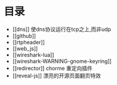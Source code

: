 # 目录

* [[dns]] 使dns协议运行在tcp之上,而非udp
* [[github]]
* [[rtpheader]]
* [[web_js]]
* [[wireshark-lua]]
* [[wireshark-WARNING-gnome-keyring]]
* [[redirector]] chorme 重定向插件
* [[reveal-js]] 漂亮的开源页面翻页特效